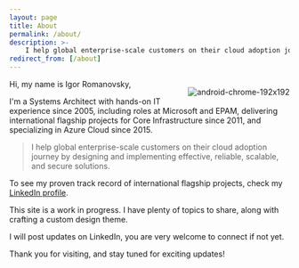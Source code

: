 ```yaml
---
layout: page
title: About
permalink: /about/
description: >-
    I help global enterprise-scale customers on their cloud adoption journey by designing and implementing effective, reliable, scalable, and secure solutions.
redirect_from: [/about]
---
```

<div style="float: right; padding-left: 1ch">

![android-chrome-192x192](https://github.com/iromanovsky/irom.info/assets/15823576/14607376-9477-4868-949f-8c4108b5dbee)

</div>

Hi, my name is Igor Romanovsky,

I'm a Systems Architect with hands-on IT experience since 2005, including roles at Microsoft and EPAM, delivering international flagship projects for Core Infrastructure since 2011, and specializing in Azure Cloud since 2015.

> I help global enterprise-scale customers on their cloud adoption journey by designing and implementing effective, reliable, scalable, and secure solutions.

To see my proven track record of international flagship projects, check my [LinkedIn profile](https://www.linkedin.com/in/iromanovsky/).

This site is a work in progress. I have plenty of topics to share, along with crafting a custom design theme.

I will post updates on LinkedIn, you are very welcome to connect if not yet.

Thank you for visiting, and stay tuned for exciting updates!

